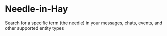 # Needle-in-Hay
Search for a specific term (the needle) in your messages, chats, events, and other supported entity types
